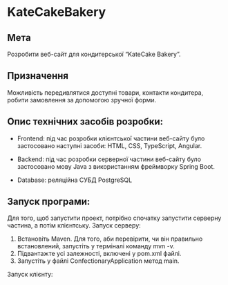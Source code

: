 # KateCakeBakery

## Мета
Розробити веб-сайт для кондитерської “KateCake Bakery”.

## Призначення
Можливість передивлятися доступні товари, контакти кондитера, робити замовлення за допомогою зручної форми.

## Опис технічних засобів розробки:

- Frontend: під час розробки клієнтської частини веб-сайту було застосовано наступні засоби: 
HTML, CSS, TypeScript, Angular.

- Backend: під час розробки серверної частини веб-сайту було застосовано мову Java з використанням фреймворку Spring Boot.

- Database: реляційна СУБД PostgreSQL

## Запуск програми:
 Для того, щоб запустити проект, потрібно спочатку запустити серверну частина, а потім клієнтську. 
 Запуск серверу:
 1. Встановіть Maven. Для того, аби перевірити, чи він правильно встановлений, запустіть у терміналі команду mvn -v.
 2. Підвантажте усі залежності, включені у pom.xml файлі.
 3. Запустіть у файлі ConfectionaryApplication метод main.
 
 Запуск клієнту:
 
